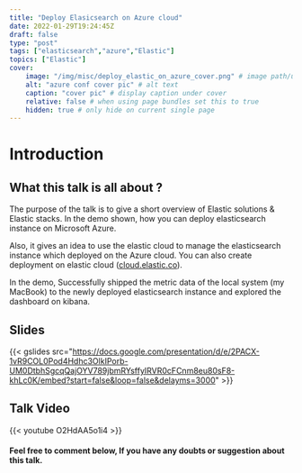 ```yaml
---
title: "Deploy Elasicsearch on Azure cloud"
date: 2022-01-29T19:24:45Z
draft: false
type: "post"
tags: ["elasticsearch","azure","Elastic"]
topics: ["Elastic"]
cover:
    image: "/img/misc/deploy_elastic_on_azure_cover.png" # image path/url
    alt: "azure conf cover pic" # alt text
    caption: "cover pic" # display caption under cover
    relative: false # when using page bundles set this to true
    hidden: true # only hide on current single page
---
```


# Introduction

## What this talk is all about ? 

The purpose of the talk is to give a short overview of Elastic solutions & Elastic stacks. In the demo shown, how you can deploy elasticsearch instance on Microsoft Azure.

Also, it gives an idea to use the elastic cloud to manage the elasticsearch instance which deployed on the Azure cloud. You can also create deployment on elastic cloud ([cloud.elastic.co](https://cloud.elastic.co)).

In the demo, Successfully shipped the metric data of the local system (my MacBook) to the newly deployed elasticsearch instance and explored the dashboard on kibana.

## Slides 

{{< gslides src="https://docs.google.com/presentation/d/e/2PACX-1vR9COL0Pod4Hdhc3OlkIPorb-UM0DtbhSgcqQajOYV789jbmRYsffyIRVR0cFCnm8eu80sF8-khLc0K/embed?start=false&loop=false&delayms=3000" >}}



## Talk Video

{{< youtube O2HdAA5o1i4 >}}


#### Feel free to comment below, If you have any doubts or suggestion about this talk. 
